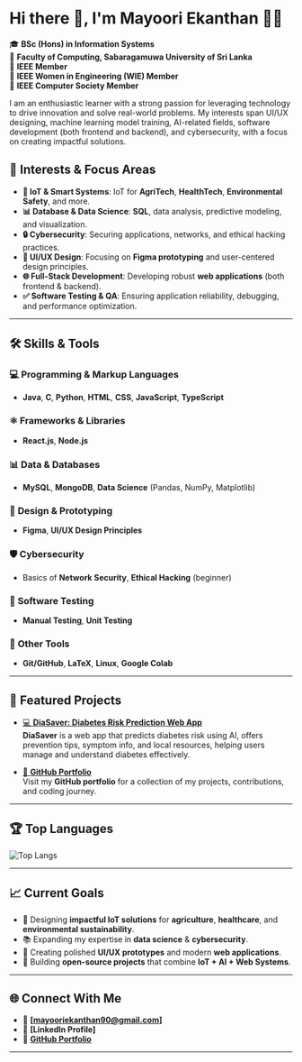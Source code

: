 # Hi there 👋, I'm Mayoori Ekanthan 👩‍💻

🎓 **BSc (Hons) in Information Systems**  
📍 **Faculty of Computing, Sabaragamuwa University of Sri Lanka**  
🌟 **IEEE Member**  
🌟 **IEEE Women in Engineering (WIE) Member**  
🌟 **IEEE Computer Society Member**

I am an enthusiastic learner with a strong passion for leveraging technology to drive innovation and solve real-world problems. My interests span UI/UX designing, machine learning model training, AI-related fields, software development (both frontend and backend), and cybersecurity, with a focus on creating impactful solutions.


## 🚀 Interests & Focus Areas

- **🌱 IoT & Smart Systems**: IoT for **AgriTech**, **HealthTech**, **Environmental Safety**, and more.
- **📊 Database & Data Science**: **SQL**, data analysis, predictive modeling, and visualization.
- **🔒 Cybersecurity**: Securing applications, networks, and ethical hacking practices.
- **🎨 UI/UX Design**: Focusing on **Figma prototyping** and user-centered design principles.
- **🌐 Full-Stack Development**: Developing robust **web applications** (both frontend & backend).
- **✅ Software Testing & QA**: Ensuring application reliability, debugging, and performance optimization.

---

## 🛠 Skills & Tools

### 💻 **Programming & Markup Languages**
- **Java**, **C**, **Python**, **HTML**, **CSS**, **JavaScript**, **TypeScript**

### ⚛ **Frameworks & Libraries**
- **React.js**, **Node.js**

### 📊 **Data & Databases**
- **MySQL**, **MongoDB**, **Data Science** (Pandas, NumPy, Matplotlib)

### 🎨 **Design & Prototyping**
- **Figma**, **UI/UX Design Principles**

### 🛡 **Cybersecurity**
- Basics of **Network Security**, **Ethical Hacking** (beginner)

### 🧪 **Software Testing**
- **Manual Testing**, **Unit Testing**

### 🔧 **Other Tools**
- **Git/GitHub**, **LaTeX**, **Linux**, **Google Colab**

---

## 📂 Featured Projects

- [💻 **DiaSaver: Diabetes Risk Prediction Web App**](https://github.com/MayooriEkanthan/DiaSaver.git)  
  **DiaSaver** is a web app that predicts diabetes risk using AI, offers prevention tips, symptom info, and local resources, helping users manage and understand diabetes effectively.

- [🚀 **GitHub Portfolio**](https://github.com/MayooriEkanthan)  
  Visit my **GitHub portfolio** for a collection of my projects, contributions, and coding journey.


---

## 🏆 Top Languages

![Top Langs](https://github-readme-stats.vercel.app/api/top-langs/?username=MayooriEkanthan&layout=compact&theme=tokyonight)

---

## 📈 Current Goals

- 🌟 Designing **impactful IoT solutions** for **agriculture**, **healthcare**, and **environmental sustainability**.
- 📚 Expanding my expertise in **data science** & **cybersecurity**.
- 🎨 Creating polished **UI/UX prototypes** and modern **web applications**.
- 🔭 Building **open-source projects** that combine **IoT + AI + Web Systems**.

---

## 🌐 Connect With Me

- 📩 **[mayooriekanthan90@gmail.com]**
- 💼 **[LinkedIn Profile]**
- 🐙 **[GitHub Portfolio](https://github.com/MayooriEkanthan)** 

---



